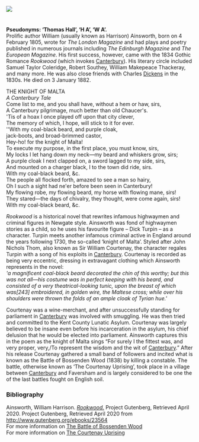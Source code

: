<a href="https://dev.visual-essays.app"><img src="https://dev-visual-essays.netlify.app/images/ve-button.png"></a> 
<param ve-config title="William Harrison Ainsworth (1805-1882)" author="Laura Allen" layout="vtl" banner="/images/banners/19c.jpg">

<param ve-entity eid="Q29303" aliases="Canterbury">
<param ve-entity eid="Q7074318" aliases="Kent County Lunatic Asylum">
<param ve-entity eid="Q 4870530" aliases="the Battle of Bossenden Wood">

#

**Pseudonyms: ‘Thomas Hall’, ‘H A’, ‘W A’.**      
Prolific author William (usually known as Harrison) Ainsworth, born on 4 February 1805, wrote for _The London Magazine_ and had plays and poetry published in numerous journals including _The Edinburgh Magazine_ and _The European Magazine_. His first success, however, came with the 1834 Gothic Romance _Rookwood_ (which invokes [Canterbury](/19c/19c-canterbury)). His literary circle included Samuel Taylor Coleridge, Robert Southey, William Makepeace Thackeray, and many more. He was also close friends with Charles [Dickens](/dickens/dickens-biography) in the 1830s. He died on 3 January 1882.
<param ve-image url="https://upload.wikimedia.org/wikipedia/commons/7/7d/Rookwood_-_Frontispiece.jpg" label="Rookwood - Frontispiece.jpg" attribution="William Harrison AinsworthArtist Daniel Maclise, Public domain, via Wikimedia Commons">
<param ve-map center="Q29303" zoom="15">

THE KNIGHT OF MALTA  
_A Canterbury Tale_   
Come list to me, and you shall have, without a hem or haw, sirs,   
A Canterbury pilgrimage, much better than old Chaucer's.   
'Tis of a hoax I once played off upon that city clever,   
The memory of which, I hope, will stick to it for ever.   
''With my coal-black beard, and purple cloak,   
jack-boots, and broad-brimmed castor,   
Hey-ho! for the knight of Malta!   
To execute my purpose, in the first place, you must know, sirs,   
My locks I let hang down my neck—my beard and whiskers grow, sirs;   
A purple cloak I next clapped on, a sword lagged to my side, sirs,   
And mounted on a charger black, I to the town did ride, sirs.   
With my coal-black beard, &c.   
The people all flocked forth, amazed to see a man so hairy,   
Oh I such a sight had ne'er before been seen in Canterbury!   
My flowing robe, my flowing beard, my horse with flowing mane, sirs!   
They stared—the days of chivalry, they thought, were come again, sirs!   
With my coal-black beard, &c.   
<param ve-image url="https://upload.wikimedia.org/wikipedia/commons/a/a2/Blake_Canterbury_Pilgrims_engraving.jpg" label="Blake Canterbury Pilgrims engraving.jpg" attribution="William Blake, Public domain, via Wikimedia Commons">
<param ve-map center="Q29303" zoom="15">

_Rookwood_ is a historical novel that rewrites infamous highwaymen and criminal figures in Newgate style. Ainsworth was fond of highwaymen stories as a child, so he uses his favourite figure – Dick Turpin – as a character. Turpin meets another infamous criminal active in England around the years following 1730, the so-called ‘knight of Malta’. Styled after John Nichols Thom, also known as Sir William Courtenay, the character regales Turpin with a song of his exploits in [Canterbury](/19c/19c-canterbury). Courtenay is recorded as being very eccentric, dressing in extravagant clothing which Ainsworth represents in the novel:   
_'a magnificent coal-black beard decorated the chin of this worthy; but this was not all—his costume was in perfect keeping with his beard, and consisted of a very theatrical-looking tunic, upon the breast of which was[243] embroidered, in golden wire, the Maltese cross; while over his shoulders were thrown the folds of an ample cloak of Tyrian hue.'_
<param ve-image url="https://www.bl.uk/britishlibrary/~/media/bl/global/dl%20romantics%20and%20victorians/collection-item-images/a/i/n/ainsworth%20w%20h%20rookwood%20m00006%2057.jpg" label="Rookwood; The fourth edition" attribution="Usage terms Public Domain">

Courtenay was a wine-merchant, and after unsuccessfully standing for parliament in [Canterbury](/19c/19c-canterbury) was involved with smuggling. He was then tried and committed to the Kent County Lunatic Asylum. Courtenay was largely believed to be insane even before his incarceration in the asylum, his chief delusion that he would be elected into parliament. Ainsworth captures this in the poem as the knight of Malta sings “For surely I the fittest was, and very proper, very,/To represent the wisdom and the wit of [Canterbury](19c-canterbury).” After his release Courtenay gathered a small band of followers and incited what is known as the Battle of Bossenden Wood (1838) by killing a constable. The battle, otherwise known as ‘The Courtenay Uprising’, took place in a village between [Canterbury](/19c/19c-canterbury) and Faversham and is largely considered to be one the of the last battles fought on English soil.
<param ve-image url="https://upload.wikimedia.org/wikipedia/commons/8/80/Bossenden_Wood_-_geograph.org.uk_-_437865.jpg" label="Bossenden Wood - geograph.org.uk - 437865.jpg" attribution="Paul Plumb / Bossenden Wood">
<param ve-image url="https://upload.wikimedia.org/wikipedia/commons/a/aa/William_Harrison_Ainsworth_-_AUTHOR_OF_ROOKWOOD.png" label="William Harrison Ainsworth - AUTHOR OF ROOKWOOD.png" attribution="Author William Bates, Illustrator Daniel Maclise, Public domain, via Wikimedia Commons">
<param ve-map center="Q5315106" zoom="15"> 

### Bibliography

Ainsworth, William Harrison. [_Rookwood._](http://www.gutenberg.org/ebooks/23564) Project Gutenberg, Retrieved April 2020. Project Gutenberg, Retrieved April 2020 from http://www.gutenberg.org/ebooks/23564   
For more information on [The Battle of Bossenden Wood](https://favershamlife.org/the-battle-of-bossenden-wood-1838/)   
For more information on [The Courtenay Uprising](http://www.kentpast.co.uk/the%20courtenay%20uprising.html)    

